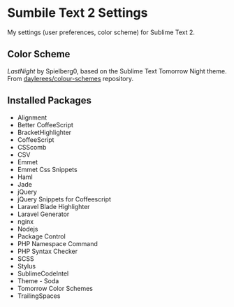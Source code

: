 Sumbile Text 2 Settings
=======================

My settings (user preferences, color scheme) for Sublime Text 2.

Color Scheme
------------

*LastNight* by Spielberg0, based on the Sublime Text Tomorrow Night theme.
From [daylerees/colour-schemes](https://github.com/daylerees/colour-schemes/blob/master/LastNight.tmTheme) repository.

Installed Packages
------------------

* Alignment
* Better CoffeeScript
* BracketHighlighter
* CoffeeScript
* CSScomb
* CSV
* Emmet
* Emmet Css Snippets
* Haml
* Jade
* jQuery
* jQuery Snippets for Coffeescript
* Laravel Blade Highlighter
* Laravel Generator
* nginx
* Nodejs
* Package Control
* PHP Namespace Command
* PHP Syntax Checker
* SCSS
* Stylus
* SublimeCodeIntel
* Theme - Soda
* Tomorrow Color Schemes
* TrailingSpaces

